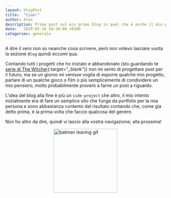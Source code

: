 ```yaml
---
layout: blogPost
title:  "Ciao!"
author: Alex
description: Primo post sul mio primo blog in quel che é anche il mio primo sito che rendo disponibile al pubblico.
date:   2020-05-16 10:20:00 +0100
categories: generale
---
```

A dire il vero non so neanche cosa scrivere, però non volevo lasciare vuota la sezione `Blog` quindi eccomi qua.

Contando tutti i progetti che ho iniziato e abbandonato (sto guardando te [serie di The Witcher][witcher-serie]{:target="_blank"}) non mi sento di progettare post per il futuro, ma se un giorno mi venisse voglia di esporre qualche mio progetto, parlare di un qualche gioco o film o più semplicemente di condividere un mio pensiero, molto probabilmente proverò a farne un post a riguardo.

L'idea del blog alla fine è più un `side-project` che altro, il mio intento inizialmente era di fare un semplice sito che funga da portfolio per la mia persona e sono abbastanza contento del risultato contando che, come gia detto prima, è la prima volta che faccio qualcosa del genere.

Non ho altro da dire, quindi vi lascio alla vostra navigazione; alla prossima!

<img style="display: block; margin-left: auto; margin-right: auto;" src="https://media.tenor.com/images/5e3415c11e4f7ef51ae337bf6c28d199/tenor.gif" alt="batman leaving gif" width="200" height="200"/>

[witcher-serie]: https://www.youtube.com/watch?v=jYLgi8wGVLg